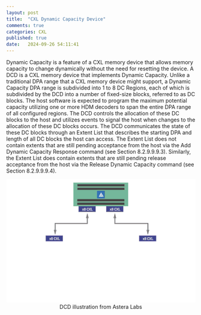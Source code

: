 ```yaml
---
layout: post
title:  "CXL Dynamic Capacity Device"
comments: true
categories: CXL
published: true
date:   2024-09-26 54:11:41
---
```


Dynamic Capacity is a feature of a CXL memory device that allows memory capacity to change dynamically without the need for resetting the device. 
A DCD is a CXL memory device that implements Dynamic Capacity. Unlike a traditional DPA range that a CXL memory device might support, a Dynamic 
Capacity DPA range is subdivided into 1 to 8 DC Regions, each of which is subdivided by the DCD into a number of fixed-size blocks, referred to 
as DC blocks. The host software is expected to program the maximum potential capacity utilizing one or more HDM decoders to span the entire DPA
range of all configured regions. The DCD controls the allocation of these DC blocks to the host and utilizes events to signal the host when 
changes to the allocation of these DC blocks occurs. The DCD communicates the state of these DC blocks through an Extent List that describes the 
starting DPA and length of all DC blocks the host can access. The Extent List does not contain extents that are still pending acceptance from the 
host via the Add Dynamic Capacity Response command (see Section 8.2.9.9.9.3). Similarly, the Extent List does contain extents that are still 
pending release acceptance from the host via the Release Dynamic Capacity command (see Section 8.2.9.9.9.4).


<div align=center><img src=../..//images/CXL/dcd.gif></img></div>
<div align=center>DCD illustration from Astera Labs</div>